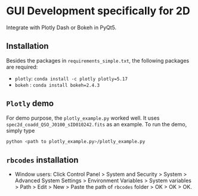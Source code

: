 # GUI Development specifically for 2D

Integrate with Plotly Dash or Bokeh in PyQt5.

## Installation
Besides the packages in `requirements_simple.txt`, the following packages are required:
* `plotly`: `conda install -c plotly plotly=5.17`
* `bokeh` : `conda install bokeh=2.4.3`

## `Plotly` demo
For demo purpose, the `plotly_example.py` worked well. It uses `spec2d_coadd_QSO_J0100_sID010242.fits` as an example. To run the demo, simply type
```bash
python <path to plotly_example.py>/plotly_example.py
```

## `rbcodes` installation
* Window users: Click Control Panel > System and Security > System > Advanced System Settings > Environment Variables > System variables > Path > Edit > New > Paste the path of `rbcodes` folder > OK > OK > OK.